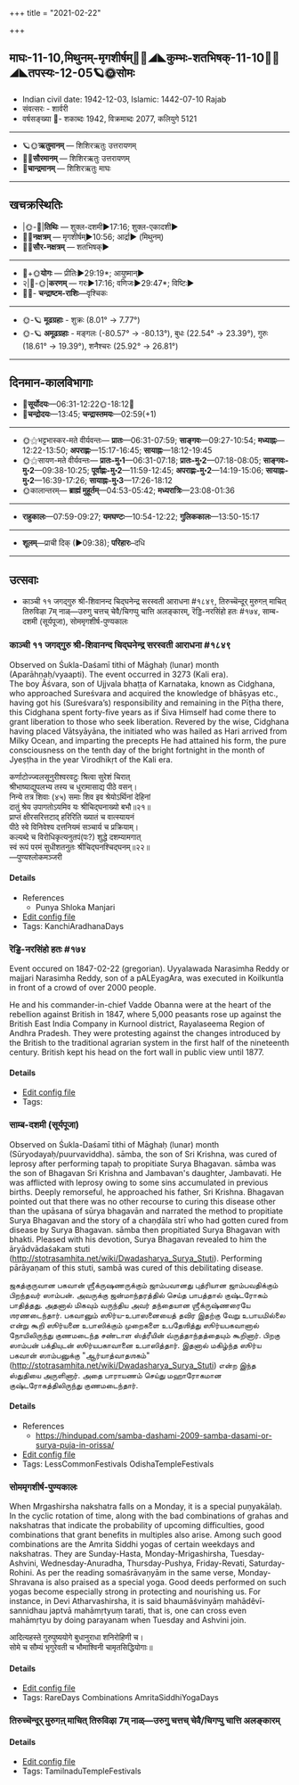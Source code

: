+++
title = "2021-02-22"

+++
## माघः-11-10,मिथुनम्-मृगशीर्षम्🌛🌌◢◣कुम्भः-शतभिषक्-11-10🌌🌞◢◣तपस्यः-12-05🪐🌞सोमः
- Indian civil date: 1942-12-03, Islamic: 1442-07-10 Rajab
- संवत्सरः - शार्वरी
- वर्षसङ्ख्या 🌛- शकाब्दः 1942, विक्रमाब्दः 2077, कलियुगे 5121
___________________
- 🪐🌞**ऋतुमानम्** — शिशिरऋतुः उत्तरायणम्
- 🌌🌞**सौरमानम्** — शिशिरऋतुः उत्तरायणम्
- 🌛**चान्द्रमानम्** — शिशिरऋतुः माघः
___________________


## खचक्रस्थितिः
- |🌞-🌛|**तिथिः** — शुक्ल-दशमी►17:16; शुक्ल-एकादशी►  
- 🌌🌛**नक्षत्रम्** — मृगशीर्षम्►10:56; आर्द्रा► (मिथुनम्)  
- 🌌🌞**सौर-नक्षत्रम्** — शतभिषक्►  
___________________
- 🌛+🌞**योगः** — प्रीतिः►29:19*; आयुष्मान्►  
- २|🌛-🌞|**करणम्** — गरः►17:16; वणिजः►29:47*; विष्टिः►  
- 🌌🌛- **चन्द्राष्टम-राशिः**—वृश्चिकः  
___________________
- 🌞-🪐 **मूढग्रहाः** - शुक्रः (8.01° → 7.77°)
- 🌞-🪐 **अमूढग्रहाः** - मङ्गलः (-80.57° → -80.13°), बुधः (22.54° → 23.39°), गुरुः (18.61° → 19.39°), शनैश्चरः (25.92° → 26.81°)
___________________


## दिनमान-कालविभागाः
- 🌅**सूर्योदयः**—06:31-12:22🌞️-18:12🌇  
- 🌛**चन्द्रोदयः**—13:45; **चन्द्रास्तमयः**—02:59(+1)  
___________________
- 🌞⚝भट्टभास्कर-मते वीर्यवन्तः— **प्रातः**—06:31-07:59; **साङ्गवः**—09:27-10:54; **मध्याह्नः**—12:22-13:50; **अपराह्णः**—15:17-16:45; **सायाह्नः**—18:12-19:45  
- 🌞⚝सायण-मते वीर्यवन्तः— **प्रातः-मु॰1**—06:31-07:18; **प्रातः-मु॰2**—07:18-08:05; **साङ्गवः-मु॰2**—09:38-10:25; **पूर्वाह्णः-मु॰2**—11:59-12:45; **अपराह्णः-मु॰2**—14:19-15:06; **सायाह्नः-मु॰2**—16:39-17:26; **सायाह्नः-मु॰3**—17:26-18:12  
- 🌞कालान्तरम्— **ब्राह्मं मुहूर्तम्**—04:53-05:42; **मध्यरात्रिः**—23:08-01:36  
___________________
- **राहुकालः**—07:59-09:27; **यमघण्टः**—10:54-12:22; **गुलिककालः**—13:50-15:17  
___________________
- **शूलम्**—प्राची दिक् (►09:38); **परिहारः**–दधि  
___________________

## उत्सवाः
- काञ्ची ११ जगद्गुरु श्री-शिवानन्द चिद्घनेन्द्र सरस्वती आराधना #१८४९, तिरुच्चॆन्दूर् मुरुगऩ् माचित् तिरुविऴा 7म् नाळ्—उरुगु चत्तच् चेवै/चिगप्पु चात्ति अलङ्कारम्, रॆड्डि-नरसिंहो हतः #१७४, साम्ब-दशमी (सूर्यपूजा), सोममृगशीर्ष-पुण्यकालः
### काञ्ची ११ जगद्गुरु श्री-शिवानन्द चिद्घनेन्द्र सरस्वती आराधना #१८४९

Observed on Śukla-Daśamī tithi of Māghaḥ (lunar) month (Aparāhṇaḥ/vyaapti). The event occurred in 3273 (Kali era).  
The boy Ăśvara, son of Ujjvala bhaṭṭa of Karnataka, known as Cidghana, who approached Sureśvara and acquired the knowledge of bhāṣyas etc., having got his (Sureśvara’s) responsibility and remaining in the Pīṭha there, this Cidghana spent forty-five years as if Śiva Himself had come there to grant liberation to those who seek liberation. Revered by the wise, Cidghana having placed Vātsyāyāna, the initiated who was hailed as Hari arrived from Milky Ocean, and imparting the precepts He had attained his form, the pure consciousness on the tenth day of the bright fortnight in the month of Jyeṣṭha in the year Virodhikṛt of the Kali era.

कर्णाटोज्ज्वलसूनुरीश्वरवटुः श्रित्वा सुरेशं चिरात्  
श्रीभाष्याद्युपलभ्य तस्य च धुरामासाद्य पीठे वसन्।  
निन्ये तत्र शिवाः (४५) समाः शिव इव श्रेयोऽर्थिनां देहिनां  
दातुं श्रेय उपागतोऽयमिव यः श्रीचिद्घनाख्यो बभौ॥२१॥  
प्राप्तं क्षीरसरित्तटाद् हरिरिति ख्यातं च वात्स्यायनं  
पीठे स्वे विनिवेश्य दत्तनियमं सञ्चार्य च प्रक्रियाम्।  
कल्यब्दे च विरोधिकृत्यनुतपं(पः?) शुद्धे दशम्यामगात्  
स्वं रूपं परमं सुधीशतनुतः श्रीचिद्घनश्चिद्घनम्॥२२॥  
—पुण्यश्लोकमञ्जरी



#### Details
- References
  - Punya Shloka Manjari
- [Edit config file](https://github.com/jyotisham/adyatithi/tree/master/mahApuruSha/kAnchI-maTha/lunar_month/tithi/11/10/kAJcI_11_jagadguru_zrI~zivAnanda_cidghanEndra_sarasvatI_ArAdhanA.toml)
- Tags: KanchiAradhanaDays


### रॆड्डि-नरसिंहो हतः #१७४

Event occured on 1847-02-22 (gregorian). Uyyalawada Narasimha Reddy or majjari Narasimha Reddy, son of a pALEyagAra, was executed in Koilkuntla in front of a crowd of over 2000 people.

He and his commander-in-chief Vadde Obanna were at the heart of the rebellion against British in 1847, where 5,000 peasants rose up against the British East India Company in Kurnool district, Rayalaseema Region of Andhra Pradesh. They were protesting against the changes introduced by the British to the traditional agrarian system in the first half of the nineteenth century. British kept his head on the fort wall in public view until 1877.

#### Details
- [Edit config file](https://github.com/jyotisham/adyatithi/tree/master/mahApuruSha/xatra-later/gregorian/day/02/22/reDDi-narasiMho_hataH.toml)
- Tags: 


### साम्ब-दशमी (सूर्यपूजा)

Observed on Śukla-Daśamī tithi of Māghaḥ (lunar) month (Sūryodayaḥ/puurvaviddha). sāmba, the son of Sri Krishna, was cured of leprosy after performing tapaḥ to propitiate Surya Bhagavan. sāmba was the son of Bhagavan Sri Krishna and Jambavan's daughter, Jambavati. He was afflicted with leprosy owing to some sins accumulated in previous births. Deeply remorseful, he approached his father, Sri Krishna. Bhagavan pointed out that there was no other recourse to curing this disease other than the upāsana of sūrya bhagavān and narrated the method to propitiate Surya Bhagavan and the story of a chaṇḍāla strī who had gotten cured from disease by Surya Bhagavan. sāmba then propitiated Surya Bhagavan with bhakti. Pleased with his devotion, Surya Bhagavan revealed to him the āryādvādaśakam stuti (http://stotrasamhita.net/wiki/Dwadasharya_Surya_Stuti). Performing pārāyaṇam of this stuti, sambā was cured of this debilitating disease.

ஜகத்குருவான பகவான் ஶ்ரீக்ருஷணருக்கும் ஜாம்பவானது புத்ரியான ஜாம்பவதிக்கும் பிறந்தவர் ஸாம்பன்.  அவருக்கு ஜன்மாந்தரத்தில் செய்த பாபத்தால் குஷ்டரோகம் பாதித்தது. அதனால் மிகவும் வருந்திய அவர் தந்தையான ஶ்ரீக்ருஷ்ணரையே ஶரணடைந்தார். பகவானும் ஸூர்ய-உபாஸனையைத் தவிர இதற்கு வேறு உபாயமில்லை என்று கூறி ஸூர்யனை உபாஸிக்கும் முறைகளை உபதேஶித்து ஸூர்யபகவானால் நோயிலிருந்து குணமடைந்த சண்டாள ஸ்த்ரீயின் வ்ருத்தாந்தத்தையும் கூறினார். பிறகு ஸாம்பன் பக்தியுடன் ஸூர்யபகாவானை உபாஸித்தார். இதனால் மகிழ்ந்த ஸூர்ய பகவான் ஸாம்பனுக்கு "ஆர்யாத்வாதஶகம்" (http://stotrasamhita.net/wiki/Dwadasharya_Surya_Stuti) என்ற இந்த ஸ்துதியை அருளினார். அதை பாராயணம் செய்து மஹாரோகமான குஷ்டரோகத்திலிருந்து குணமடைந்தார்.

#### Details
- References
  - https://hindupad.com/samba-dashami-2009-samba-dasami-or-surya-puja-in-orissa/
- [Edit config file](https://github.com/jyotisham/adyatithi/tree/master/temples/Odisha/lunar_month/tithi/11/10/sAmba-dazamI__sUryapUjA.toml)
- Tags: LessCommonFestivals OdishaTempleFestivals


### सोममृगशीर्ष-पुण्यकालः

When Mrgashirsha nakshatra falls on a Monday, it is a special puṇyakālaḥ. In the cyclic rotation of time, along with the bad combinations of grahas and nakshatras that indicate the probability of upcoming difficulties, good combinations that grant benefits in multiples also arise. Among such good combinations are the Amrita Siddhi yogas of certain weekdays and nakshatras. They are Sunday-Hasta, Monday-Mrigashirsha, Tuesday-Ashvini, Wednesday-Anuradha, Thursday-Pushya, Friday-Revati, Saturday-Rohini. As per the reading somaśrāvaṇyām in the same verse, Monday-Shravana is also praised as a special yoga. Good deeds performed on such yogas become especially strong in protecting and nourishing us.
For instance, in Devi Atharvashirsha, it is said bhaumāśvinyāṃ mahādêvī-sannidhau japtvā mahāmṛtyuṃ tarati, that is, one can cross even mahāmṛtyu by doing parayanam when Tuesday and Ashvini join.

आदित्यहस्ते गुरुपुष्ययोगे बुधानुराधा शनिरोहिणी च।  
सोमे च सौम्यं भृगुरेवती च भौमाश्विनी चामृतसिद्धियोगाः॥



#### Details
- [Edit config file](https://github.com/jyotisham/adyatithi/tree/master/time_focus/amrita-siddhi/description_only/sOmamRgazIrSa-puNyakAlaH.toml)
- Tags: RareDays Combinations AmritaSiddhiYogaDays


### तिरुच्चॆन्दूर् मुरुगऩ् माचित् तिरुविऴा 7म् नाळ्—उरुगु चत्तच् चेवै/चिगप्पु चात्ति अलङ्कारम्



#### Details
- [Edit config file](https://github.com/jyotisham/adyatithi/tree/master/temples/Tamil/relative_event/tiruccendUr_mAcit_tiruvizhA_nir2aivu/offset__-5/tiruccendUr_murugan2_mAcit_tiruvizhA_%23%237%23%23m_nAL%E2%80%94urugu_cattac_cEvai_or_cigappu_cAtti_alaGkAram.toml)
- Tags: TamilnaduTempleFestivals


